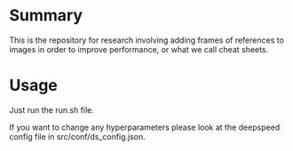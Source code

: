 # Summary

This is the repository for research involving adding frames of references to images in order to improve performance, or what we call cheat sheets.

# Usage

Just run the run.sh file.

If you want to change any hyperparameters please look at the deepspeed config file in src/conf/ds_config.json.